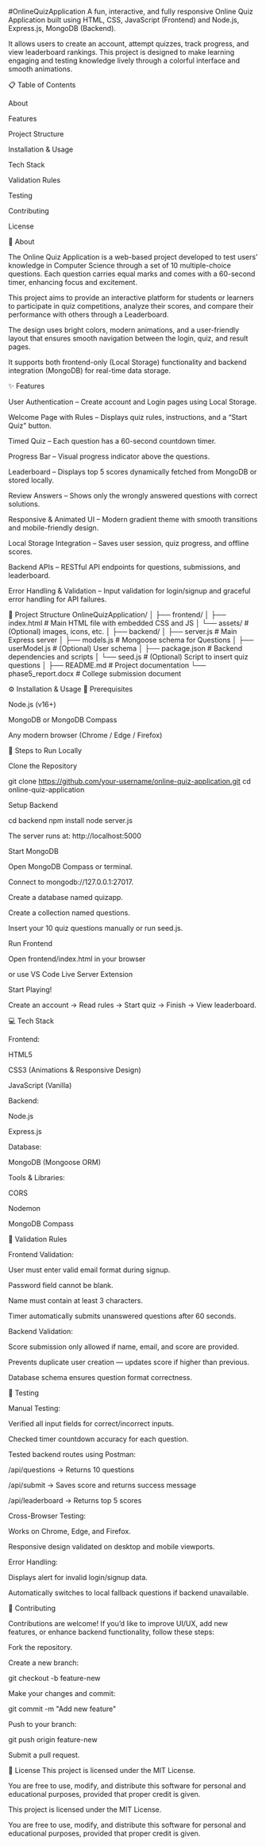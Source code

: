 #OnlineQuizApplication
A fun, interactive, and fully responsive Online Quiz Application built using HTML, CSS, JavaScript (Frontend) and Node.js, Express.js, MongoDB (Backend).

It allows users to create an account, attempt quizzes, track progress, and view leaderboard rankings.
This project is designed to make learning engaging and testing knowledge lively through a colorful interface and smooth animations.

📋 Table of Contents

About

Features

Project Structure

Installation & Usage

Tech Stack

Validation Rules

Testing

Contributing

License

🧾 About

The Online Quiz Application is a web-based project developed to test users’ knowledge in Computer Science through a set of 10 multiple-choice questions.
Each question carries equal marks and comes with a 60-second timer, enhancing focus and excitement.

This project aims to provide an interactive platform for students or learners to participate in quiz competitions, analyze their scores, and compare their performance with others through a Leaderboard.

The design uses bright colors, modern animations, and a user-friendly layout that ensures smooth navigation between the login, quiz, and result pages.

It supports both frontend-only (Local Storage) functionality and backend integration (MongoDB) for real-time data storage.

✨ Features

User Authentication – Create account and Login pages using Local Storage.

Welcome Page with Rules – Displays quiz rules, instructions, and a “Start Quiz” button.

Timed Quiz – Each question has a 60-second countdown timer.

Progress Bar – Visual progress indicator above the questions.

Leaderboard – Displays top 5 scores dynamically fetched from MongoDB or stored locally.

Review Answers – Shows only the wrongly answered questions with correct solutions.

Responsive & Animated UI – Modern gradient theme with smooth transitions and mobile-friendly design.

Local Storage Integration – Saves user session, quiz progress, and offline scores.

Backend APIs – RESTful API endpoints for questions, submissions, and leaderboard.

Error Handling & Validation – Input validation for login/signup and graceful error handling for API failures.

🧩 Project Structure
OnlineQuizApplication/
│
├── frontend/
│   ├── index.html          # Main HTML file with embedded CSS and JS
│   └── assets/             # (Optional) images, icons, etc.
│
├── backend/
│   ├── server.js           # Main Express server
│   ├── models.js           # Mongoose schema for Questions
│   ├── userModel.js        # (Optional) User schema
│   ├── package.json        # Backend dependencies and scripts
│   └── seed.js             # (Optional) Script to insert quiz questions
│
├── README.md               # Project documentation
└── phase5_report.docx      # College submission document

⚙️ Installation & Usage
🔧 Prerequisites

Node.js (v16+)

MongoDB or MongoDB Compass

Any modern browser (Chrome / Edge / Firefox)

🧰 Steps to Run Locally

Clone the Repository

git clone https://github.com/your-username/online-quiz-application.git
cd online-quiz-application


Setup Backend

cd backend
npm install
node server.js


The server runs at: http://localhost:5000

Start MongoDB

Open MongoDB Compass or terminal.

Connect to mongodb://127.0.0.1:27017.

Create a database named quizapp.

Create a collection named questions.

Insert your 10 quiz questions manually or run seed.js.

Run Frontend

Open frontend/index.html in your browser

or use VS Code Live Server Extension

Start Playing!

Create an account → Read rules → Start quiz → Finish → View leaderboard.

💻 Tech Stack

Frontend:

HTML5

CSS3 (Animations & Responsive Design)

JavaScript (Vanilla)

Backend:

Node.js

Express.js

Database:

MongoDB (Mongoose ORM)

Tools & Libraries:

CORS

Nodemon

MongoDB Compass

🧮 Validation Rules

Frontend Validation:

User must enter valid email format during signup.

Password field cannot be blank.

Name must contain at least 3 characters.

Timer automatically submits unanswered questions after 60 seconds.

Backend Validation:

Score submission only allowed if name, email, and score are provided.

Prevents duplicate user creation — updates score if higher than previous.

Database schema ensures question format correctness.

🧪 Testing

Manual Testing:

Verified all input fields for correct/incorrect inputs.

Checked timer countdown accuracy for each question.

Tested backend routes using Postman:

/api/questions → Returns 10 questions

/api/submit → Saves score and returns success message

/api/leaderboard → Returns top 5 scores

Cross-Browser Testing:

Works on Chrome, Edge, and Firefox.

Responsive design validated on desktop and mobile viewports.

Error Handling:

Displays alert for invalid login/signup data.

Automatically switches to local fallback questions if backend unavailable.

🤝 Contributing

Contributions are welcome!
If you’d like to improve UI/UX, add new features, or enhance backend functionality, follow these steps:

Fork the repository.

Create a new branch:

git checkout -b feature-new


Make your changes and commit:

git commit -m "Add new feature"


Push to your branch:

git push origin feature-new


Submit a pull request.

📜 License
This project is licensed under the MIT License.

You are free to use, modify, and distribute this software for personal and educational purposes, provided that proper credit is given.

This project is licensed under the MIT License.

You are free to use, modify, and distribute this software for personal and educational purposes, provided that proper credit is given.
